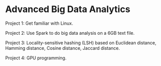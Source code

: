 # Advanced Big Data Analytics

Project 1: Get familiar with Linux.

Project 2: Use Spark to do big data analysis on a 6GB text file.

Project 3: Locality-sensitive hashing (LSH) based on Euclidean distance, Hamming distance, Cosine distance, Jaccard distance. 

Project 4: GPU programming.
